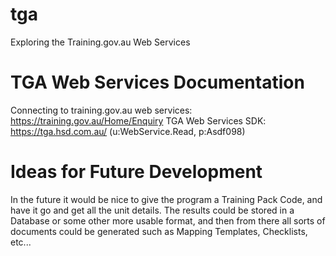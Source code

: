 # tga
Exploring the Training.gov.au Web Services

# TGA Web Services Documentation
Connecting to training.gov.au web services: https://training.gov.au/Home/Enquiry
TGA Web Services SDK: https://tga.hsd.com.au/ (u:WebService.Read, p:Asdf098)

# Ideas for Future Development
In the future it would be nice to give the program a Training Pack Code, and have it go and get all the unit details. The results could be stored in a Database or some other more usable format, and then from there all sorts of documents could be generated such as Mapping Templates, Checklists, etc...